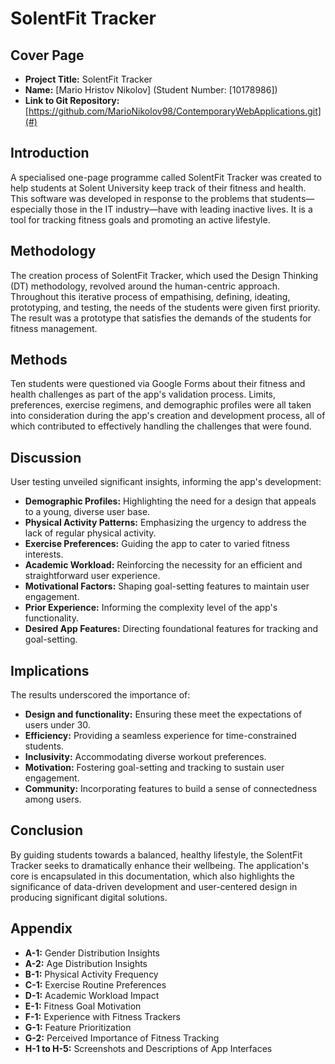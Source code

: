 # SolentFit Tracker

## Cover Page

- **Project Title:** SolentFit Tracker
- **Name:** [Mario Hristov Nikolov] (Student Number: [10178986])
- **Link to Git Repository:** [https://github.com/MarioNikolov98/ContemporaryWebApplications.git](#)

## Introduction

A specialised one-page programme called SolentFit Tracker was created to help students at Solent University keep track of their fitness and health. This software was developed in response to the problems that students—especially those in the IT industry—have with leading inactive lives. It is a tool for tracking fitness goals and promoting an active lifestyle.

## Methodology

The creation process of SolentFit Tracker, which used the Design Thinking (DT) methodology, revolved around the human-centric approach. Throughout this iterative process of empathising, defining, ideating, prototyping, and testing, the needs of the students were given first priority. The result was a prototype that satisfies the demands of the students for fitness management.

## Methods

Ten students were questioned via Google Forms about their fitness and health challenges as part of the app's validation process. Limits, preferences, exercise regimens, and demographic profiles were all taken into consideration during the app's creation and development process, all of which contributed to effectively handling the challenges that were found.

## Discussion

User testing unveiled significant insights, informing the app's development:

- **Demographic Profiles:** Highlighting the need for a design that appeals to a young, diverse user base.
- **Physical Activity Patterns:** Emphasizing the urgency to address the lack of regular physical activity.
- **Exercise Preferences:** Guiding the app to cater to varied fitness interests.
- **Academic Workload:** Reinforcing the necessity for an efficient and straightforward user experience.
- **Motivational Factors:** Shaping goal-setting features to maintain user engagement.
- **Prior Experience:** Informing the complexity level of the app's functionality.
- **Desired App Features:** Directing foundational features for tracking and goal-setting.

## Implications

The results underscored the importance of:

- **Design and functionality:** Ensuring these meet the expectations of users under 30.
- **Efficiency:** Providing a seamless experience for time-constrained students.
- **Inclusivity:** Accommodating diverse workout preferences.
- **Motivation:** Fostering goal-setting and tracking to sustain user engagement.
- **Community:** Incorporating features to build a sense of connectedness among users.

## Conclusion

By guiding students towards a balanced, healthy lifestyle, the SolentFit Tracker seeks to dramatically enhance their wellbeing. The application's core is encapsulated in this documentation, which also highlights the significance of data-driven development and user-centered design in producing significant digital solutions.

## Appendix

- **A-1:** Gender Distribution Insights
- **A-2:** Age Distribution Insights
- **B-1:** Physical Activity Frequency
- **C-1:** Exercise Routine Preferences
- **D-1:** Academic Workload Impact
- **E-1:** Fitness Goal Motivation
- **F-1:** Experience with Fitness Trackers
- **G-1:** Feature Prioritization
- **G-2:** Perceived Importance of Fitness Tracking
- **H-1 to H-5:** Screenshots and Descriptions of App Interfaces

